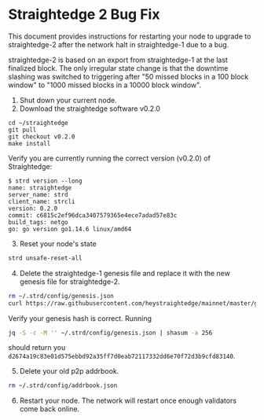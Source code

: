 # Straightedge 2 Bug Fix

This document provides instructions for restarting your node to upgrade to straightedge-2 after the network halt in straightedge-1 due to a bug.

straightedge-2 is based on an export from straightedge-1 at the last finalized block.  The only irregular state change is that the downtime slashing was switched to triggering after "50 missed blocks in a 100 block window" to "1000 missed blocks in a 10000 block window".

1. Shut down your current node.
2. Download the straightedge software v0.2.0

```
cd ~/straightedge
git pull
git checkout v0.2.0
make install
```

Verify you are currently running the correct version (v0.2.0) of Straightedge:

```
$ strd version --long
name: straightedge
server_name: strd
client_name: strcli
version: 0.2.0
commit: c6815c2ef96dca3407579365e4ece7adad57e83c
build_tags: netgo
go: go version go1.14.6 linux/amd64
```


3. Reset your node's state

```sh
strd unsafe-reset-all
```

4. Delete the straightedge-1 genesis file and replace it with the new genesis file for straightedge-2.

```sh
rm ~/.strd/config/genesis.json
curl https://raw.githubusercontent.com/heystraightedge/mainnet/master/genesis.json -o ~/.strd/config/genesis.json
```

Verify your genesis hash is correct.  Running

```sh
jq -S -c -M '' ~/.strd/config/genesis.json | shasum -a 256
```

should return you `d2674a19c83e01d575ebbd92a35ff7d0eab72117332dd6e70f72d3b9cfd83140`.

5. Delete your old p2p addrbook.

```sh
rm ~/.strd/config/addrbook.json
```

6. Restart your node.  The network will restart once enough validators come back online.
